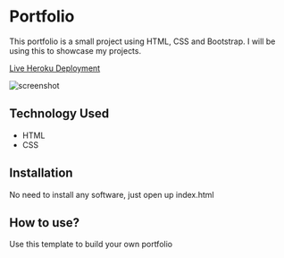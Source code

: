 # Portfolio

This portfolio is a small project using HTML, CSS and Bootstrap. I will be using this to showcase my projects.

[Live Heroku Deployment](https://portfolio-anand21.herokuapp.com)

![screenshot](<img width="1440" alt="Screen Shot 2021-03-17 at 2 06 16 AM" src="https://user-images.githubusercontent.com/79599818/111428710-dc70ee80-86c5-11eb-9d71-aa8558a81155.png">
)

## Technology Used

* HTML
* CSS

## Installation

No need to install any software, just open up index.html

## How to use?

Use this template to build your own portfolio


